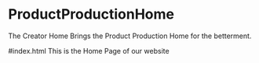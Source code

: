 # ProductProductionHome
The Creator Home Brings the Product Production Home for the betterment.

#index.html
This is the Home Page of our website
